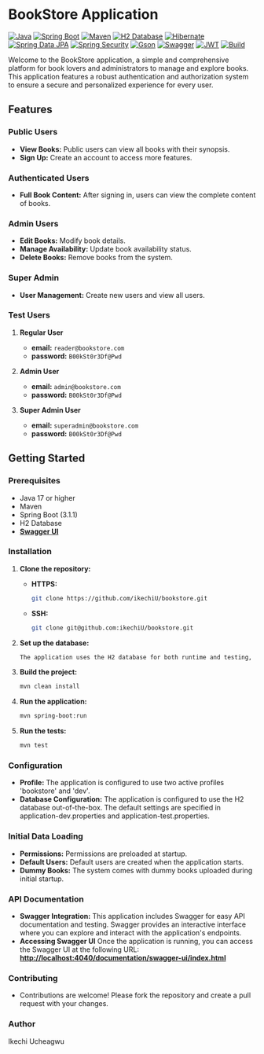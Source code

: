 # BookStore Application
[![Java](https://img.shields.io/badge/Java-%230070C1%20)](https://www.java.com/en/) [![Spring Boot](https://img.shields.io/badge/Spring%20Boot-%2334C759)](https://spring.io/projects/spring-boot) [![Maven](https://img.shields.io/badge/Maven-%23F28500)](https://maven.apache.org) [![H2 Database](https://img.shields.io/badge/H2%20Database-%2387CEEB)](https://www.h2database.com) [![Hibernate](https://img.shields.io/badge/Hibernate-%23964B00)](https://hibernate.org) [![Spring Data JPA](https://img.shields.io/badge/JPA-%23439038)](https://spring.io/projects/spring-data-jpa) [![Spring Security](https://img.shields.io/badge/Spring%20Security-%233792CB)](https://spring.io/projects/spring-security) [![Gson](https://img.shields.io/badge/Gson-%23FFC107)](https://github.com/google/gson) [![Swagger](https://img.shields.io/badge/Swagger-OpenAPI-%23F7F7F7?labelColor=%233498DB)](https://springdoc.org) [![JWT](https://img.shields.io/badge/JWT-%2303A9F4)](https://en.wikipedia.org/wiki/JSON_Web_Token) [![Build](https://img.shields.io/badge/Passing-Build?label=Build)]()

Welcome to the BookStore application, a simple and comprehensive platform for book lovers and administrators to manage and explore books. This application features a robust authentication and authorization system to ensure a secure and personalized experience for every user.

## Features

### Public Users
- **View Books:** Public users can view all books with their synopsis.
- **Sign Up:** Create an account to access more features.

### Authenticated Users
- **Full Book Content:** After signing in, users can view the complete content of books.

### Admin Users
- **Edit Books:** Modify book details.
- **Manage Availability:** Update book availability status.
- **Delete Books:** Remove books from the system.

### Super Admin
- **User Management:** Create new users and view all users.

### Test Users

1. **Regular User**
    - **email:** `reader@bookstore.com`
    - **password:** `B00kSt0r3Df@Pwd`

2. **Admin User**
    - **email:** `admin@bookstore.com`
    - **password:** `B00kSt0r3Df@Pwd`

3. **Super Admin User**
    - **email:** `superadmin@bookstore.com`
    - **password:** `B00kSt0r3Df@Pwd`


## Getting Started

### Prerequisites
- Java 17 or higher
- Maven
- Spring Boot (3.1.1)
- H2 Database
- **[Swagger UI](http://localhost:4040/documentation/swagger-ui/index.html)**

### Installation

1. **Clone the repository:**
   - **HTTPS:**
     ```sh
     git clone https://github.com/ikechiU/bookstore.git
     ```
   - **SSH:**
     ```sh
     git clone git@github.com:ikechiU/bookstore.git
     ```

2. **Set up the database:**
   ```sh
   The application uses the H2 database for both runtime and testing, ensuring a lightweight and easy-to-set-up environment.

3. **Build the project:**
   ```sh
   mvn clean install 

4. **Run the application:**
   ```sh
   mvn spring-boot:run

5. **Run the tests:**
   ```sh
   mvn test

### Configuration
- **Profile:** The application is configured to use two active profiles 'bookstore' and 'dev'.
- **Database Configuration:** The application is configured to use the H2 database out-of-the-box. The default settings are specified in application-dev.properties and application-test.properties.

### Initial Data Loading
- **Permissions:** Permissions are preloaded at startup.
- **Default Users:** Default users are created when the application starts.
- **Dummy Books:** The system comes with dummy books uploaded during initial startup.

### API Documentation
- **Swagger Integration:** This application includes Swagger for easy API documentation and testing. Swagger provides an interactive interface where you can explore and interact with the application's endpoints.
- **Accessing Swagger UI** Once the application is running, you can access the Swagger UI at the following URL: **[http://localhost:4040/documentation/swagger-ui/index.html](http://localhost:4040/documentation/swagger-ui/index.html)**

### Contributing
- Contributions are welcome! Please fork the repository and create a pull request with your changes.

### Author
Ikechi Ucheagwu 